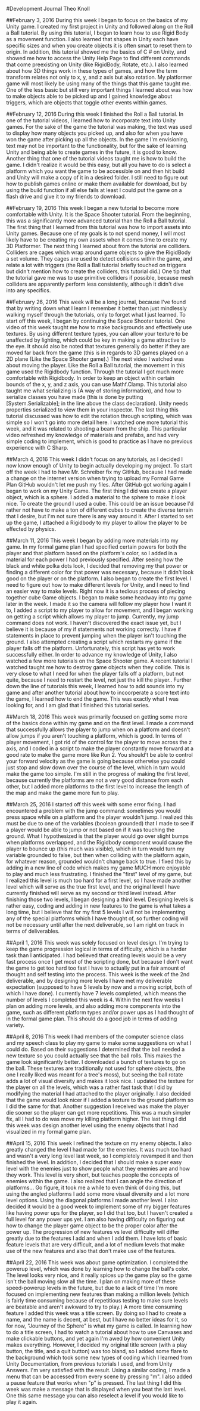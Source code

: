 #Development Journal
Theo Knoll

##February 3, 2016
During this week I began to focus on the basics of my Unity game. I created my first project in Unity and followed along on the Roll a Ball tutorial. By using this tutorial, I began to learn how to use Rigid Body as a movement function. I also learned that shapes in Unity each have specific sizes and when you create objects it is often smart to reset them to origin. In addition, this tutorial showed me the basics of C # on Unity, and showed me how to access the Unity Help Page to find different commands that come preexisting on Unity (like RigidBody, Rotate, etc.). I also learned about how 3D things work in these types of games, and how the term transform relates not only to x, y, and z axis but also rotation. My platformer game will most likely be using many of the things that this game taught me. One of the less basic but still very important things I learned about was how to make objects able to be picked up and I gained knowledge about triggers, which are objects that toggle other events within games.

##February 12, 2016
During this week I finished the Roll a Ball tutorial. In one of the tutorial videos, I learned how to incorporate text into Unity games. For the sake of the game the tutorial was making, the text was used to display how many objects you picked up, and also for when you have won the game after picking up all the objects. In the game I'm envisioning, text may not be important to the functionality, but for the sake of learning Unity and being able to create games in the future, it is good to know. Another thing that one of the tutorial videos taught me is how to build the game. I didn't realize it would be this easy, but all you have to do is select a platform which you want the game to be accessible on and then hit build and Unity will make a copy of it in a desired folder. I still need to figure out how to publish games online or make them available for download, but by using the build function if all else fails at least I could put the game on a flash drive and give it to my friends to download.

##February 19, 2016
This week I began a new tutorial to become more comfortable with Unity. It is the Space Shooter tutorial. From the beginning, this was a significantly more advanced tutorial than the Roll a Ball tutorial. The first thing that I learned from this tutorial was how to import assets into Unity games. Because one of my goals is to not spend money, I will most likely have to be creating my own assets when it comes time to create my 3D Platformer. The next thing I learned about from the tutorial are colliders. Colliders are cages which wrap around game objects to give the RigidBody a set volume. They cages are used to detect collisions within the game, and relate a lot with triggers (the Roll a Ball tutorial briefly touched on triggers but didn't mention how to create the colliders, this tutorial did.) One tip that the tutorial gave me was to use primitive colliders if possible, because mesh colliders are apparently perform less consistently, although it didn't dive into any specifics.

##February 26, 2016
This week will be a long journal, because I've found that by writing down what I learn I remember it better than just mindlessly walking myself through the tutorials, only to forget what I just learned. To start off this week, I began by continuing the Space Shooter tutorial. One video of this week taught me how to make backgrounds and effectively use textures. By using different texture types, you can allow your texture to be unaffected by lighting, which could be key in making a game attractive to the eye. It should also be noted that textures generally do better if they are moved far back from the game (this is in regards to 3D games played on a 2D plane (Like the Space Shooter game).) The next video I watched was about moving the player. Like the Roll a Ball tutorial, the movement in this game used the Rigidbody function. Through the tutorial I got much more comfortable with Rigidbody. In order to keep an object within certain bounds of the x, y, and z axis, you can use Mathf.Clamp. This tutorial also taught me what serializing is  (A way of storing information), and how to serialize classes you have made (this is done by putting [System.Serializable]; in the line above the class declaration). Unity needs properties serialized to view them in your inspector. The last thing this tutorial discussed was how to edit the rotation through scripting, which was simple so I won't go into more detail here. I watched one more tutorial this week, and it was related to shooting a beam from the ship. This particular video refreshed my knowledge of materials and prefabs, and had very simple coding to implement, which is good to practice as I have no previous experience with C Sharp.

##March 4, 2016
This week I didn't focus on any tutorials, as I decided I now know enough of Unity to begin actually developing my project. To start off the week I had to have Mr. Schreiber fix my GitHub, because I had made a change on the internet version when trying to upload my Formal Game Plan GitHub wouldn't let me push my files. After GitHub got working again I began to work on my Unity Game. The first thing I did was create a player object, which is a sphere. I added a material to the sphere to make it look nice. To create the ground I used a cube. This could be an issue because I'd rather not have to make a ton of different cubes to create the diverse terrain that I desire, but I'm not sure there is any way around it. After I started to set up the game, I attached a Rigidbody to my player to allow the player to be effected by physics.

##March 11, 2016
This week I began by adding more materials into my game. In my formal game plan I had specified certain powers for both the player and that platform based on the platform's color, so I added in a material for each power I had previously specified. After seeing how the black and white polka dots look, I decided that removing my that power or finding a different color for that power was necessary, because it didn't look good on the player or on the platform. I also began to create the first level. I need to figure out how to make different levels for Unity, and I need to find an easier way to make levels. Right now it is a tedious process of piecing together cube Game objects. I began to make some headway into my game later in the week. I made it so the camera will follow my player how I want it to, I added a script to my player to allow for movement, and I began working on getting a script which allows my player to jump. Currently, my jump command does not work. I haven't discovered the exact issue yet, but I believe it is because of my if statements not working correctly. I have if statements in place to prevent jumping when the player isn't touching the ground. I also attempted creating a script which restarts my game if the player falls off the platform. Unfortunately, this script has yet to work successfully either. In order to advance my knowledge of Unity, I also watched a few more tutorials on the Space Shooter game. A recent tutorial I watched taught me how to destroy game objects when they collide. This is very close to what I need for when the player falls off a platform, but not quite, because I need to restart the level, not just the kill the player.. Further down the line of tutorials this week, I learned how to add sounds into my game and after another tutorial about how to incoorperate a score text into the game, I learned how to end the game. This was exactly what I was looking for, and I am glad that I finished this tutorial series.

##March 18, 2016
This week was primarily focused on getting some more of the basics done within my game and on the first level. I made a command that successfully allows the player to jump when on a platform and doesn't allow jumps if you aren't touching a platform, which is good. In terms of player movement, I got rid of the control for the player to move across the z axis, and I coded in a script to make the player constantly move forward at a good rate to make the game more like Run 2. You should't be able to control your forward velocity as the game is going because otherwise you could just stop and slow down over the course of the level, which in turn would make the game too simple. I'm still in the progress of making the first level, because currently the platforms are not a very good distance from each other, but I added more platforms to the first level to increase the length of the map and make the game more fun to play.

##March 25, 2016
I started off this week with some error fixing. I had encountered a problem with the jump command: sometimes you would press space while on a platform and the player wouldn't jump. I realized this must be due to one of the variables (boolean grounded) that I made to see if a player would be able to jump or not based on if it was touching the ground. What I hypothesized is that the player would go over slight bumps when platforms overlapped, and the Rigidbody component would cause the player to bounce up (this much was visible), which in turn would turn my variable grounded to false, but then when colliding with the platform again, for whatever reason, grounded wouldn't change back to true. I fixed this by adding in a new line of code which makes my game MUCH more enjoyable to play and much less frustrating. I finished the "first" level of my game, but I realized this level is much too hard for a first level, so I have made another level which will serve as the true first level, and the original level I have currently finished will serve as my second or third level instead. After finishing those two levels, I began designing a third level. Designing levels is rather easy, coding and adding in new features to the game is what takes a long time, but I believe that for my first 5 levels I will not be implementing any of the special platforms which I have thought of, so further coding will not be necessary until after the next deliverable, so I am right on track in terms of deliverables.

##April 1, 2016
This week was solely focused on level design. I'm trying to keep the game progression logical in terms of difficulty, which is a harder task than I anticipated. I had believed that creating levels would be a very fast process once I get most of the scripting done, but because I don't want the game to get too hard too fast I have to actually put in a fair amount of thought and self testing into the process. This week is the week of the 2nd deliverable, and by designing more levels I have met my deliverable expectation (supposed to have 5 levels by now and a moving script, both of which I have done). I currently have 7 levels completed, which means the number of levels I completed this week is 4. Within the next few weeks I plan on adding more levels, and also adding more components into the game, such as different platform types and/or power ups as I had thought of in the formal game plan. This should do a good job in terms of adding variety.

##April 8, 2016
This week I had members of the computer science class and my speech class to play my game to make some suggestions on what I could do. Based on their suggestions I determined that the ball needed a new texture so you could actually see that the ball rolls. This makes the game look significantly better. I downloaded a bunch of textures to go on the ball. These textures are traditionally not used for sphere objects, (the one I really liked was meant for a tree's moss), but seeing the ball rotate adds a lot of visual diversity and makes it look nice. I updated the texture for the player on all the levels, which was a rather fast task that I did by modifying the material I had attached to the player originally. I also decided that the game would look nicer if I added a texture to the ground platform so I did the same for that. Another suggestion I received was make the player die sooner so the player can get more repetitions. This was a much simpler fix, all I had to do was move my killing platform higher. The last thing I did this week was design another level using the enemy objects that I had visualized in my formal game plan. 

##April 15, 2016
This week I refined the texture on my enemy objects. I also greatly changed the level I had made for the enemies. It was much too hard and wasn't a very long level last week, so I completely revamped it and then finished the level. In addition, I decided that I should make a super easy level with the enemies just to show people what they enemies are and how they work. This level is very short, but teaches people the concepts of enemies within the game. I also realized that I can angle the direction of platforms... Go figure, it took me a while to even think of doing this, but using the angled platforms I add some more visual diversity and a lot more level options. Using the diagonal platforms I made another level. I also decided it would be a good week to implement some of my bigger features like having power ups for the player, so I did that too, but I haven't created a full level for any power ups yet. I am also having difficulty on figuring out how to change the player game object to be the proper color after the power up. The progression of new features vs level difficulty will differ greatly due to the features I add and when I add them. I have lots of basic feature levels that are very difficult, and a lot of medium levels that make use of the new features and also that don't make use of the features.

##April 22, 2016
This week was about game optimization. I completed the powerup level, which was done by learning how to change the ball's color. The level looks very nice, and it really spices up the game play so the game isn't the ball moving slow all the time. I plan on making more of these speed-powerup levels in the future, but due to a lack of time I'm more focused on implementing new features than making a million levels (which is fairly time consuming because of repetitious testing to make sure levels are beatable and aren't awkward to try to play.) A more time consuming feature I added this week was a title screen. By doing so I had to create a name, and the name is decent, at best, but I have no better ideas for it, so for now, "Journey of the Sphere" is what my game is called. In learning how to do a title screen, I had to watch a tutorial about how to use Canvases and make clickable buttons, and yet again I'm awed by how convenient Unity makes everything. However, I decided my original title screen (with a play button, the title, and a quit button) was too bland, so I added some flare to the background which took some new types of coding which I learned from Unity Documentation, from previous tutorials I used, and from Unity Answers. I'm very satisfied with the result. Using a similar coding, I made a menu that can be accessed from every scene by pressing "m". I also added a pause feature that works when "p" is pressed. The last thing I did this week was make a message that is displayed when you beat the last level. One this same message you can also reselect a level if you would like to play it again.